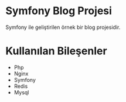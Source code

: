 # Symfony Blog Projesi

Symfony ile geliştirilen örnek bir blog projesidir.


# Kullanılan Bileşenler

 - Php
 - Nginx
 - Symfony
 - Redis
 - Mysql
